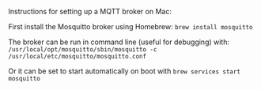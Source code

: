 Instructions for setting up a MQTT broker on Mac:

First install the Mosquitto broker using Homebrew: `brew install mosquitto`

The broker can be run in command line (useful for debugging) with:
`/usr/local/opt/mosquitto/sbin/mosquitto -c /usr/local/etc/mosquitto/mosquitto.conf`

Or it can be set to start automatically on boot with `brew services start mosquitto` 